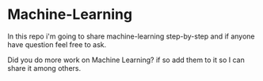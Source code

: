 # Machine-Learning
In this repo i'm going to share machine-learning step-by-step and if anyone have question feel free to ask.

Did you do more work on Machine Learning? if so add them to it so I can share it among others.
